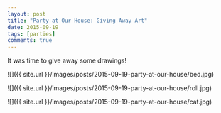 ```yaml
---
layout: post
title: "Party at Our House: Giving Away Art"
date: 2015-09-19
tags: [parties]
comments: true
---
```

It was time to give away some drawings!

![]({{ site.url }}/images/posts/2015-09-19-party-at-our-house/bed.jpg)

![]({{ site.url }}/images/posts/2015-09-19-party-at-our-house/roll.jpg)

![]({{ site.url }}/images/posts/2015-09-19-party-at-our-house/cat.jpg)

